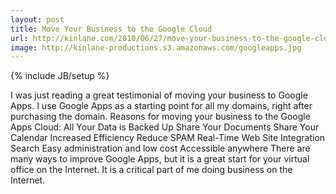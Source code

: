 ```yaml
---
layout: post
title: Move Your Business to the Google Cloud
url: http://kinlane.com/2010/06/27/move-your-business-to-the-google-cloud/
image: http://kinlane-productions.s3.amazonaws.com/googleapps.jpg
---
```

{% include JB/setup %}
<p>
     I was just reading a great testimonial of moving your business to Google Apps. I use Google Apps as a starting point for all my domains, right after purchasing the domain. Reasons for moving your business to the Google Apps Cloud: All Your Data is Backed Up Share Your Documents Share Your Calendar Increased Efficiency Reduce SPAM Real-Time Web Site Integration Search Easy administration and low cost Accessible anywhere There are many ways to improve Google Apps, but it is a great start for your virtual office on the Internet. It is a critical part of me doing business on the Internet.
</p>